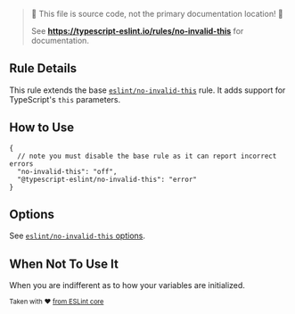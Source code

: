 > 🛑 This file is source code, not the primary documentation location! 🛑
>
> See **https://typescript-eslint.io/rules/no-invalid-this** for documentation.

## Rule Details

This rule extends the base [`eslint/no-invalid-this`](https://eslint.org/docs/rules/no-invalid-this) rule.
It adds support for TypeScript's `this` parameters.

## How to Use

```jsonc
{
  // note you must disable the base rule as it can report incorrect errors
  "no-invalid-this": "off",
  "@typescript-eslint/no-invalid-this": "error"
}
```

## Options

See [`eslint/no-invalid-this` options](https://eslint.org/docs/rules/no-invalid-this#options).

## When Not To Use It

When you are indifferent as to how your variables are initialized.

<sup>

Taken with ❤️ [from ESLint core](https://github.com/eslint/eslint/blob/main/docs/rules/no-invalid-this.md)

</sup>

